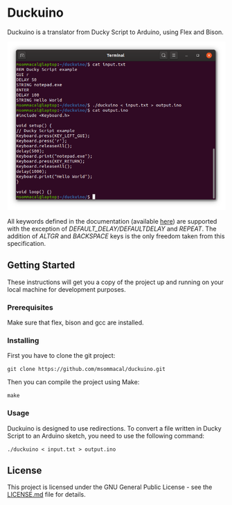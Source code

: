 # Duckuino

Duckuino is a translator from Ducky Script to Arduino, using Flex and Bison.

![Screenshot](img/screenshot.png?raw=true "Screenshot")

All keywords defined in the documentation (available [here](https://github.com/hak5darren/USB-Rubber-Ducky/wiki/Duckyscript)) are supported with the exception of *DEFAULT\_DELAY/DEFAULTDELAY* and *REPEAT*. The addition of *ALTGR* and *BACKSPACE* keys is the only freedom taken from this specification.

## Getting Started

These instructions will get you a copy of the project up and running on your local machine for development purposes.

### Prerequisites

Make sure that flex, bison and gcc are installed.

### Installing

First you have to clone the git project:

```
git clone https://github.com/msommacal/duckuino.git
```

Then you can compile the project using Make:

```
make
```

### Usage

Duckuino is designed to use redirections. To convert a file written in Ducky Script to an Arduino sketch, you need to use the following command:

```
./duckuino < input.txt > output.ino
```

## License

This project is licensed under the GNU General Public License - see the [LICENSE.md](LICENSE.md) file for details.
